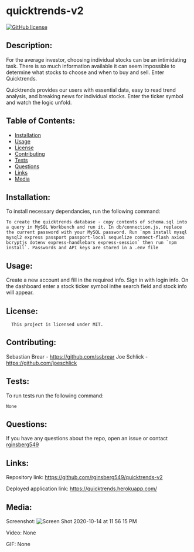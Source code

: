 # quicktrends-v2
[![GitHub license](https://img.shields.io/badge/license-MIT-blue.svg)](https://github.com/rginsberg549/quicktrends-v2)

## Description:

For the average investor, choosing individual stocks can be an intimidating task. There is so much information available it can seem impossible to determine what stocks to choose and when to buy and sell. Enter Quicktrends.

Quicktrends provides our users with essential data, easy to read trend analysis, and breaking news for individual stocks. Enter the ticker symbol and watch the logic unfold.


## Table of Contents:

* [Installation](#installation)
* [Usage](#usage)
* [License](#license)
* [Contributing](#contributing)
* [Tests](#tests)
* [Questions](#questions)
* [Links](#links)
* [Media](#media)

## Installation:

To install necessary dependancies, run the following command:

```
To create the quicktrends database - copy contents of schema.sql into a query in MySQL Workbench and run it. In db/connection.js, replace the current password with your MySQL password. Run `npm install mysql mysql2 express passport passport-local sequelize connect-flash axios bcryptjs dotenv express-handlebars express-session` then run `npm install`. Passwords and API keys are stored in a .env file 
```

## Usage:

Create a new account and fill in the required info. Sign in with login info. On the dashboard enter a stock ticker symbol inthe search field and stock info will appear.

## License:
      
      This project is licensed under MIT.

## Contributing:
Sebastian Brear - https://github.com/ssbrear
Joe Schlick - https://github.com/joeschlick


## Tests:

To run tests run the following command:

```
None
```

## Questions:

If you have any questions about the repo, open an issue or contact [rginsberg549](https://github.com/rginsberg549) 

## Links:

Repository link: https://github.com/rginsberg549/quicktrends-v2

Deployed application link: https://quicktrends.herokuapp.com/

## Media:

Screenshot: ![Screen Shot 2020-10-14 at 11 56 15 PM](https://user-images.githubusercontent.com/66143571/96352846-826aef00-107b-11eb-9bba-65b41507337f.png)

Video: None

GIF: None
